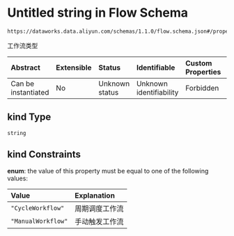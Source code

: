# Untitled string in Flow Schema

```txt
https://dataworks.data.aliyun.com/schemas/1.1.0/flow.schema.json#/properties/kind
```

工作流类型

| Abstract            | Extensible | Status         | Identifiable            | Custom Properties | Additional Properties | Access Restrictions | Defined In                                                              |
| :------------------ | :--------- | :------------- | :---------------------- | :---------------- | :-------------------- | :------------------ | :---------------------------------------------------------------------- |
| Can be instantiated | No         | Unknown status | Unknown identifiability | Forbidden         | Allowed               | none                | [flow.schema.json\*](../../out/flow.schema.json "open original schema") |

## kind Type

`string`

## kind Constraints

**enum**: the value of this property must be equal to one of the following values:

| Value              | Explanation |
| :----------------- | :---------- |
| `"CycleWorkflow"`  | 周期调度工作流     |
| `"ManualWorkflow"` | 手动触发工作流     |
